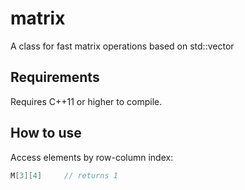 # matrix
A class for fast matrix operations based on std::vector

## Requirements
Requires C++11 or higher to compile.

## How to use
Access elements by row-column index:

```c++
M[3][4]     // returns 1
```
